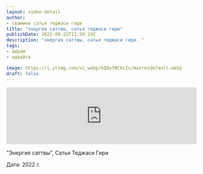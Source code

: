 ```yaml
---
layout: video-detail
author:
- свамини сатья теджаси гири
title: "энергия саттвы, сатья теджаси гири"
publishDate: 2022-09-22T11:39:19Z
description: "энергия саттвы, сатья теджаси гири. "
tags: 
- ашрам
- адвайта

image: https://i.ytimg.com/vi_webp/kQOyfNCkcIc/maxresdefault.webp
draft: false
---
```


<iframe width="100%" src="https://www.youtube.com/embed/kQOyfNCkcIc" frameborder="0" allowfullscreen=""></iframe> 

 "Энергия саттвы", Сатья Теджаси Гири

 Дата: 2022 г.

  

 